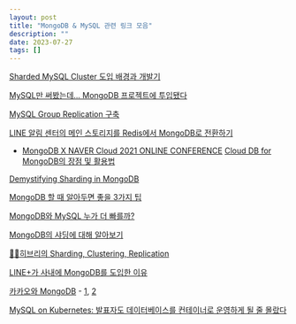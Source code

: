 ```yaml
---
layout: post
title: "MongoDB & MySQL 관련 링크 모음"
description: ""
date: 2023-07-27
tags: []
---
```


<a href="https://dev.gmarket.com/61">Sharded MySQL Cluster 도입 배경과 개발기</a>

<a href="https://dev.gmarket.com/32">MySQL만 써봤는데... MongoDB 프로젝트에 투입됐다</a>

<a href="https://saramin.github.io/2021-09-28-mysql-group-replication/">MySQL Group Replication 구축</a>

<a href="https://engineering.linecorp.com/ko/blog/LINE-integrated-notification-center-from-redis-to-mongodb">LINE 알림 센터의 메인 스토리지를 Redis에서 MongoDB로 전환하기</a>

* <a href="https://www.youtube.com/playlist?list=PLpywxIpxgxhHJaotK1eb60gyg8fHoyCaT">MongoDB X NAVER Cloud 2021 ONLINE CONFERENCE</a>
    <a href="https://youtu.be/5cCvLC8sCOc">Cloud DB for MongoDB의 장점 및 활용법</a>

<a href="https://youtu.be/8sk75-6W0ik">Demystifying Sharding in MongoDB</a>

<a href="https://youtu.be/5AdUkgvovHs">MongoDB 할 때 알아두면 좋을 3가지 팁</a>

<a href="https://youtu.be/3axR2Onz1nU">MongoDB와 MySQL 누가 더 빠를까?</a>

<a href="https://youtu.be/_SVS4qn8HuY">MongoDB의 샤딩에 대해 알아보기</a>

<a href="https://youtu.be/y42TXZKFfqQ">👨‍💻히브리의 Sharding, Clustering, Replication</a>

<a href="https://fastcampus.co.kr/story_article_yhs">LINE+가 사내에 MongoDB를 도입한 이유</a>

<a href="https://tv.kakao.com/channel/3693125/cliplink/414072595">카카오와 MongoDB</a> - <a href="https://freedeveloper.tistory.com/341">1</a>, <a href="https://sundries-in-myidea.tistory.com/106">2</a>

<a href="https://tv.kakao.com/channel/3693125/cliplink/414132056">MySQL on Kubernetes: 발표자도 데이터베이스를 컨테이너로 운영하게 될 줄 몰랐다</a>
